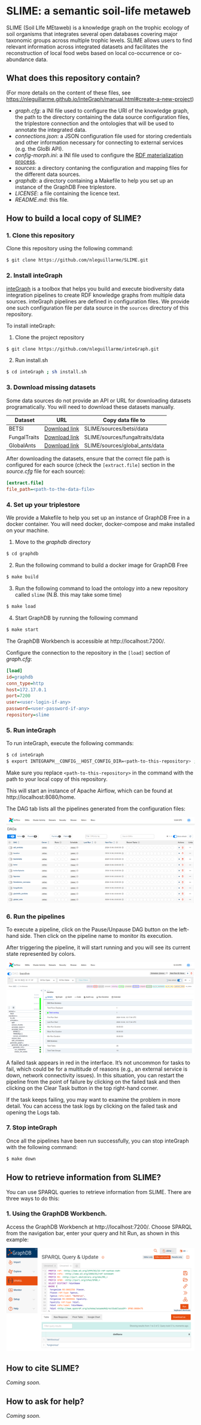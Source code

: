 # SLIME: a semantic soil-life metaweb

SLIME (Soil LIfe MEtaweb) is a knowledge graph on the trophic ecology of soil organisms that integrates several open databases covering major taxonomic groups across multiple trophic levels. SLIME allows users to find relevant information across integrated datasets and facilitates the reconstruction of local food webs based on local co-occurrence or co-abundance data.

## What does this repository contain?
(For more details on the content of these files, see https://nleguillarme.github.io/inteGraph/manual.html#create-a-new-project)
- *graph.cfg*: a INI file used to configure the URI of the knowledge graph, the path to the directory containing the data source configuration files, the triplestore connection and the ontologies that will be used to annotate the integrated data.
- *connections.json*: a JSON configuration file used for storing credentials and other information necessary for connecting to external services (e.g. the GloBi API).
- *config-morph.ini*: a INI file used to configure the [RDF materialization process](https://morph-kgc.readthedocs.io/en/latest/documentation/#configuration).
- *sources*: a directory contaning the configuration and mapping files for the different data sources.
- *graphdb*: a directory containing a Makefile to help you set up an instance of the GraphDB Free triplestore.
- *LICENSE*: a file containing the licence text.
- *README.md*: this file.

## How to build a local copy of SLIME?

### 1. Clone this repository

Clone this repository using the following command:
```bash
$ git clone https://github.com/nleguillarme/SLIME.git
```

### 2. Install inteGraph

[inteGraph](https://nleguillarme.github.io/inteGraph/) is a toolbox that helps you build and execute biodiversity data integration pipelines to create RDF knowledge graphs from multiple data sources. inteGraph pipelines are defined in configuration files. We provide one such configuration file per data source in the `sources` directory of this repository.

To install inteGraph:
1. Clone the project repository
```bash
$ git clone https://github.com/nleguillarme/inteGraph.git
```
2. Run install.sh
```bash
$ cd inteGraph ; sh install.sh
```

### 3. Download missing datasets

Some data sources do not provide an API or URL for downloading datasets programatically. You will need to download these datasets manually.

| Dataset | URL | Copy data file to |
| ------- | --- | ----------------- |
| BETSI        | [Download link](https://portail.betsi.cnrs.fr/request-traits) | SLIME/sources/betsi/data |
| FungalTraits | [Download link](https://docs.google.com/spreadsheets/d/1cxImJWMYVTr6uIQXcTLwK1YNNzQvKJJifzzNpKCM6O0/edit?usp=sharing) | SLIME/sources/fungaltraits/data |
| GlobalAnts   | [Download link](https://globalants.org/AntsDB/Entry) | SLIME/sources/global_ants/data |

After downloading the datasets, ensure that the correct file path is configured for each source (check the `[extract.file]` section in the *source.cfg* file for each source):
```ini
[extract.file]
file_path=<path-to-the-data-file>
```

### 4. Set up your triplestore

We provide a Makefile to help you set up an instance of GraphDB Free in a docker container. You will need docker, docker-compose and make installed on your machine.
1. Move to the *graphdb* directory
```bash
$ cd graphdb
```
2. Run the following command to build a docker image for GraphDB Free
```bash
$ make build
```
3. Run the following command to load the ontology into a new repository called `slime` (N.B. this may take some time)
```bash
$ make load
```
4. Start GraphDB by running the following command
```bash
$ make start
```

The GraphDB Workbench is accessible at http://localhost:7200/.

Configure the connection to the repository in the `[load]` section of *graph.cfg*:

```ini
[load]
id=graphdb
conn_type=http
host=172.17.0.1
port=7200
user=<user-login-if-any>
password=<user-password-if-any>
repository=slime
```

### 5. Run inteGraph

To run inteGraph, execute the following commands:

```bash
$ cd inteGraph
$ export INTEGRAPH__CONFIG__HOST_CONFIG_DIR=<path-to-this-repository> ; make up
```
Make sure you replace `<path-to-this-repository>` in the command with the path to your local copy of this repository.

This will start an instance of Apache Airflow, which can be found at http://localhost:8080/home.

The DAG tab lists all the pipelines generated from the configuration files:

![Airflow DAG list](https://github.com/nleguillarme/SLIME/blob/main/img/dags.png?raw=true)

### 6. Run the pipelines

To execute a pipeline, click on the Pause/Unpause DAG button on the left-hand side. Then click on the pipeline name to monitor its execution.

After triggering the pipeline, it will start running and you will see its current state represented by colors.

![Pipeline running](https://github.com/nleguillarme/SLIME/blob/main/img/running.png?raw=true)

A failed task appears in red in the interface. It’s not uncommon for tasks to fail, which could be for a multitude of reasons (e.g., an external service is down, network connectivity issues). In this situation, you can restart the pipeline from the point of failure by clicking on the failed task and then clicking on the Clear Task button in the top right-hand corner.

If the task keeps failing, you may want to examine the problem in more detail. You can access the task logs by clicking on the failed task and opening the Logs tab.

### 7. Stop inteGraph

Once all the pipelines have been run successfully, you can stop inteGraph with the following command: 
```bash
$ make down
```

## How to retrieve information from SLIME?

You can use SPARQL queries to retrieve information from SLIME. There are three ways to do this:

### 1. Using the GraphDB Workbench. 

Access the GraphDB Workbench at http://localhost:7200/. Choose SPARQL from the navigation bar, enter your query and hit Run, as shown in this example:

![SPARQL Query and Update](https://github.com/nleguillarme/SLIME/blob/main/img/sparql_workbench.png?raw=true)

## How to cite SLIME?

*Coming soon.*

## How to ask for help?

*Coming soon.*
